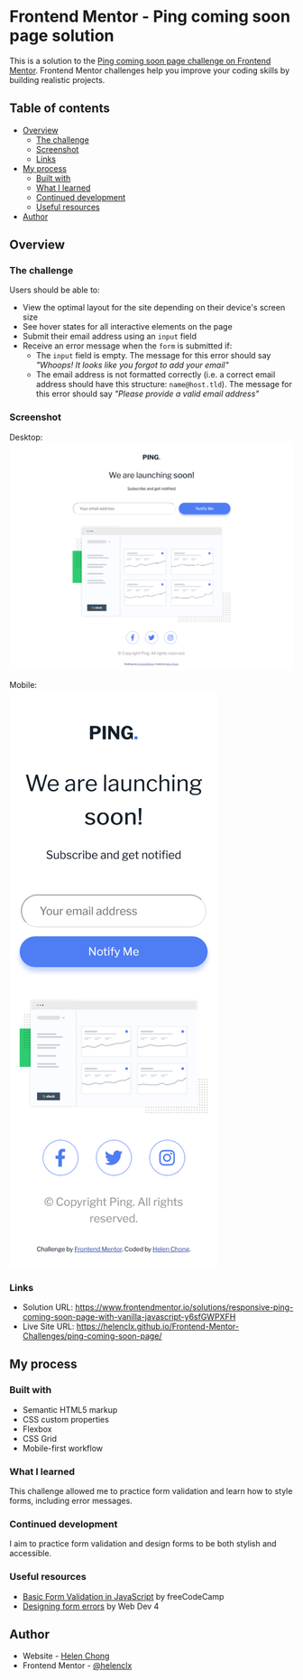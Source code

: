 # Frontend Mentor - Ping coming soon page solution

This is a solution to the [Ping coming soon page challenge on Frontend Mentor](https://www.frontendmentor.io/challenges/ping-single-column-coming-soon-page-5cadd051fec04111f7b848da). Frontend Mentor challenges help you improve your coding skills by building realistic projects. 

## Table of contents

- [Overview](#overview)
    - [The challenge](#the-challenge)
    - [Screenshot](#screenshot)
    - [Links](#links)
- [My process](#my-process)
    - [Built with](#built-with)
    - [What I learned](#what-i-learned)
    - [Continued development](#continued-development)
    - [Useful resources](#useful-resources)
- [Author](#author)
<!-- - [Acknowledgments](#acknowledgments) -->

## Overview

### The challenge

Users should be able to:

- View the optimal layout for the site depending on their device's screen size
- See hover states for all interactive elements on the page
- Submit their email address using an `input` field
- Receive an error message when the `form` is submitted if:
	- The `input` field is empty. The message for this error should say *"Whoops! It looks like you forgot to add your email"*
	- The email address is not formatted correctly (i.e. a correct email address should have this structure: `name@host.tld`). The message for this error should say *"Please provide a valid email address"*

### Screenshot

Desktop:  
![](./screenshot-desktop.png)

Mobile:  
![](./screenshot-mobile.png)

### Links

- Solution URL: https://www.frontendmentor.io/solutions/responsive-ping-coming-soon-page-with-vanilla-javascript-y6sfGWPXFH
- Live Site URL: https://helenclx.github.io/Frontend-Mentor-Challenges/ping-coming-soon-page/

## My process

### Built with

- Semantic HTML5 markup
- CSS custom properties
- Flexbox
- CSS Grid
- Mobile-first workflow

### What I learned

This challenge allowed me to practice form validation and learn how to style forms, including error messages.

### Continued development

I aim to practice form validation and design forms to be both stylish and accessible.

### Useful resources

- [Basic Form Validation in JavaScript](https://www.freecodecamp.org/news/basic-form-validation-in-javascript/) by freeCodeCamp
- [Designing form errors](https://learntheweb.courses/courses/web-dev-4/designing-form-errors/) by Web Dev 4

## Author

- Website - [Helen Chong](https://helenclx.github.io/)
- Frontend Mentor - [@helenclx](https://www.frontendmentor.io/profile/helenclx)

<!-- ## Acknowledgments

This is where you can give a hat tip to anyone who helped you out on this project. Perhaps you worked in a team or got some inspiration from someone else's solution. This is the perfect place to give them some credit. -->